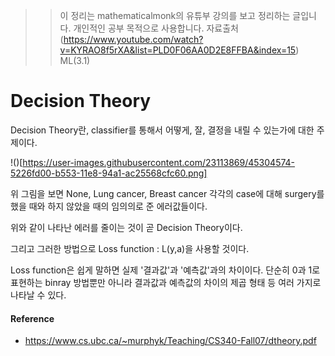 >> 이 정리는 mathematicalmonk의 유튜부 강의를 보고 정리하는 글입니다. 개인적인 공부 목적으로 
>> 사용합니다. 
>> 자료출처(https://www.youtube.com/watch?v=KYRAO8f5rXA&list=PLD0F06AA0D2E8FFBA&index=15)
>>ML(3.1)


# Decision Theory

Decision Theory란, classifier를 통해서 어떻게, 잘, 결정을 내릴 수 있는가에 대한 주제이다.

!()[https://user-images.githubusercontent.com/23113869/45304574-5226fd00-b553-11e8-94a1-ac25568cfc60.png]

위 그림을 보면 None, Lung cancer, Breast cancer 각각의 case에 대해 surgery를 했을 때와 하지 않았을 때의 임의의로 준 에러값들이다.

위와 같이 나타난 에러를 줄이는 것이 곧 Decision Theory이다.

그리고 그러한 방법으로 Loss function : L(y,a)을 사용할 것이다.

Loss function은 쉽게 말하면 실제 '결과값'과 '예측값'과의 차이이다.
단순히 0과 1로 표현하는 binray 방법뿐만 아니라 결과값과 예측값의 차이의 제곱 형태 등
여러 가지로 나타날 수 있다.

#### Reference
- https://www.cs.ubc.ca/~murphyk/Teaching/CS340-Fall07/dtheory.pdf
